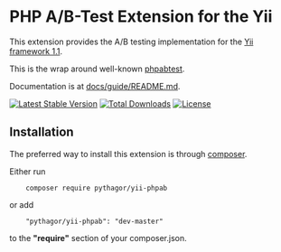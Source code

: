 PHP A/B-Test Extension for the Yii
==================================

This extension provides the A/B testing implementation for the [Yii framework 1.1](http://www.yiiframework.com).

This is the wrap around well-known [phpabtest](http://phpabtest.com/).

Documentation is at [docs/guide/README.md](docs/guide/README.md).

[![Latest Stable Version](https://poser.pugx.org/pythagor/yii-phpab/v/stable)](https://packagist.org/packages/pythagor/yii-phpab)
[![Total Downloads](https://poser.pugx.org/pythagor/yii-phpab/downloads)](https://packagist.org/packages/pythagor/yii-phpab)
[![License](https://poser.pugx.org/pythagor/yii-phpab/license)](https://packagist.org/packages/pythagor/yii-phpab)

Installation
------------

The preferred way to install this extension is through [composer](http://getcomposer.org/download/).

Either run

        composer require pythagor/yii-phpab

or add

        "pythagor/yii-phpab": "dev-master"

to the **"require"** section of your composer.json.
